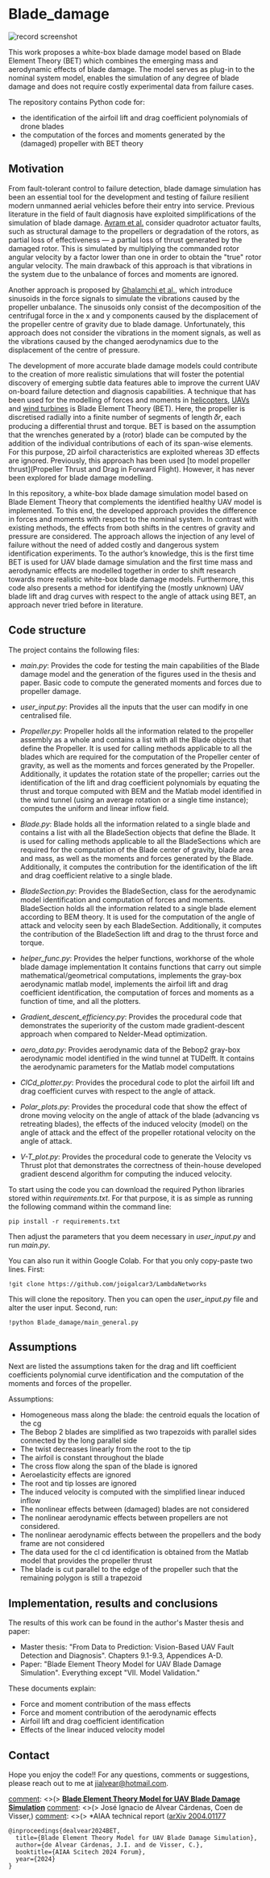 <!--http://web.archive.org/web/20111010053227/http://jaynes.colorado.edu/PythonGuidelines.html#module_formatting-->
# Blade_damage
![record screenshot](docs/paper.PNG)

This work proposes a white-box blade damage model based on Blade Element
Theory (BET) which combines the emerging mass and aerodynamic effects of blade damage. The model
serves as plug-in to the nominal system model, enables the simulation of any degree of blade
damage and does not require costly experimental data from failure cases. 

The repository contains Python code for:
- the identification of the airfoil lift and drag coefficient polynomials of drone blades
- the computation of the forces and moments generated by the (damaged) propeller with BET theory

## Motivation
From fault-tolerant control to failure detection, blade damage simulation has been an
essential tool for the development and testing of failure resilient modern unmanned aerial
vehicles before their entry into service. Previous literature in the field of fault diagnosis have exploited simplifications of the simulation of blade damage.
[Avram et al.](https://papers.phmsociety.org/index.php/phmconf/article/view/2504) consider quadrotor actuator faults, such as structural damage to the propellers or degradation of the
rotors, as partial loss of effectiveness — a partial loss of thrust generated by the damaged rotor. This is simulated
by multiplying the commanded rotor angular velocity by a factor lower than one in order to obtain the "true" rotor
angular velocity. The main drawback of this approach is that vibrations in the system due to the unbalance of forces and
moments are ignored.

Another approach is proposed by [Ghalamchi et al.](https://ieeexplore.ieee.org/document/8868202), which introduce sinusoids in the force signals to simulate
the vibrations caused by the propeller unbalance. The sinusoids only consist of the decomposition of the centrifugal
force in the x and y components caused by the displacement of the propeller centre of gravity due to blade damage.
Unfortunately, this approach does not consider the vibrations in the moment signals, as well as the vibrations caused by
the changed aerodynamics due to the displacement of the centre of pressure.

The development of more accurate blade damage models could contribute to the creation of more realistic simulations
that will foster the potential discovery of emerging subtle data features able to improve the current UAV on-board
failure detection and diagnosis capabilities. A technique that has been used for the modelling of forces and moments in
[helicopters](https://www.cambridge.org/us/universitypress/subjects/engineering/aerospace-engineering/principles-helicopter-aerodynamics-2nd-edition-1?format=HB&isbn=9781107013353), 
[UAVs](https://arc.aiaa.org/doi/10.2514/6.2010-7635) and [wind turbines](https://onlinelibrary.wiley.com/doi/book/10.1002/9781119992714)
 is Blade Element Theory (BET). Here, the propeller is discretised
radially into a finite number of segments of length 𝛿𝑟, each producing a differential thrust and torque. BET is based
on the assumption that the wrenches generated by a (rotor) blade can be computed by the addition of the individual
contributions of each of its span-wise elements. For this purpose, 2D airfoil characteristics are exploited whereas 3D
effects are ignored. Previously, this approach has been used [to model propeller thrust](Propeller Thrust and Drag in Forward Flight). 
However, it has never been explored for blade damage modelling.

In this repository, a white-box blade damage simulation model based on Blade Element Theory that complements the
identified healthy UAV model is implemented. To this end, the developed approach provides
the difference in forces and moments with respect to the nominal system. In contrast with existing methods, the effects
from both shifts in the centres of gravity and pressure are considered. The approach allows the injection of any level of
failure without the need of added costly and dangerous system identification experiments. To the author’s knowledge,
this is the first time BET is used for UAV blade damage simulation and the first time mass and aerodynamic effects are
modelled together in order to shift research towards more realistic white-box blade damage models. Furthermore, this
code also presents a method for identifying the (mostly unknown) UAV blade lift and drag curves with respect to the
angle of attack using BET, an approach never tried before in literature.

## Code structure
The project contains the following files:

* *main.py*: Provides the code for testing the main capabilities of the Blade damage model and the generation of the 
figures used in the thesis and paper. Basic code to compute the generated moments and forces due to propeller damage.

* *user_input.py*: Provides all the inputs that the user can modify in one centralised file.

* *Propeller.py*: Propeller holds all the information related to the propeller assembly as a whole and contains a list with all the
Blade objects that define the Propeller. It is used for calling methods applicable to all the blades which are required
for the computation of the Propeller center of gravity, as well as the moments and forces generated by the Propeller. 
Additionally, it updates the rotation state of the propeller; carries out the identification of the lift and drag
coefficient polynomials by equating the thrust and torque computed with BEM and the Matlab model identified in the
wind tunnel (using an average rotation or a single time instance); computes the uniform and linear inflow field.

* *Blade.py*: Blade holds all the information related to a single blade and contains a list with all the BladeSection objects that
define the Blade. It is used for calling methods applicable to all the BladeSections which are required for the
computation of the Blade center of gravity, blade area and mass, as well as the moments and forces generated by the
Blade. Additionally, it computes the contribution for the identification of the lift and drag coefficient relative to a
single blade.

* *BladeSection.py*: Provides the BladeSection, class for the aerodynamic model identification and computation of forces and moments.
BladeSection holds all the information related to a single blade element according to BEM theory. It is used for the
computation of the angle of attack and velocity seen by each BladeSection. Additionally, it computes the contribution
of the BladeSection lift and drag to the thrust force and torque.

* *helper_func.py*: Provides the helper functions, workhorse of the whole blade damage implementation
It contains functions that carry out simple mathematical/geometrical computations, implements the gray-box aerodynamic 
matlab model, implements the airfoil lift and drag coefficient identification, the computation of forces and moments as
a function of time, and all the plotters.

* *Gradient_descent_efficiency.py*: Provides the procedural code that demonstrates the superiority of the custom made
gradient-descent approach when compared to Nelder-Mead optimization.

* *aero_data.py*: Provides aerodynamic data of the Bebop2 gray-box aerodynamic model identified in the wind tunnel at 
TUDelft. It contains the aerodynamic parameters for the Matlab model computations

* *ClCd_plotter.py*: Provides the procedural code to plot the airfoil lift and drag coefficient curves with respect
to the angle of attack.

* *Polar_plots.py*: Provides the procedural code that show the effect of drone moving velocity on the angle of attack 
of the blade (advancing vs retreating blades), the effects of the induced velocity (model) on the angle of attack and 
the effect of the propeller rotational velocity on the angle of attack.

* *V-T_plot.py*: Provides the procedural code to generate the Velocity vs Thrust plot that demonstrates the correctness 
of thein-house developed gradient descend algorithm for computing the induced velocity.

To start using the code you can download the required Python libraries stored within _requirements.txt_. For that purpose,
it is as simple as running the following command within the command line:
```shell script
pip install -r requirements.txt
```
Then adjust the parameters that you deem necessary in _user\_input.py_ and run _main.py_.

You can also run it within Google Colab. For that you only copy-paste two lines. First:
```shell script
!git clone https://github.com/joigalcar3/LambdaNetworks
```
This will clone the repository. Then you can open the _user\_input.py_ file and alter the user input. Second, run:
```shell script
!python Blade_damage/main_general.py
```

## Assumptions
Next are listed the assumptions taken for the drag and lift coefficient coefficients polynomial curve
identification and the computation of the moments and forces of the propeller.

Assumptions:
- Homogeneous mass along the blade: the centroid equals the location of the cg
- The Bebop 2 blades are simplified as two trapezoids with parallel sides connected by the long parallel side
- The twist decreases linearly from the root to the tip
- The airfoil is constant throughout the blade
- The cross flow along the span of the blade is ignored
- Aeroelasticity effects are ignored
- The root and tip losses are ignored
- The induced velocity is computed with the simplified linear induced inflow
- The nonlinear effects between (damaged) blades are not considered
- The nonlinear aerodynamic effects between propellers are not considered.
- The nonlinear aerodynamic effects between the propellers and the body frame are not considered
- The data used for the cl cd identification is obtained from the Matlab model that provides the propeller thrust
- The blade is cut parallel to the edge of the propeller such that the remaining polygon is still a trapezoid

## Implementation, results and conclusions
The results of this work can be found in the author's Master thesis and paper:

- Master thesis: "From Data to Prediction: Vision-Based UAV Fault Detection and Diagnosis". Chapters 9.1-9.3, 
Appendices A-D.
- Paper: "Blade Element Theory Model for UAV Blade Damage Simulation". Everything except "VII. Model Validation."

These documents explain:
* Force and moment contribution of the mass effects
* Force and moment contribution of the aerodynamic effects
* Airfoil lift and drag coefficient identification
* Effects of the linear induced velocity model

[comment]: <> (Here are the main results from this project. They are divided between those results corresponding to the )
[comment]: <> (identification of the lift and drag coefficients polynomials and the vibrations caused by the modified location)
[comment]: <> (of the center of gravity and aerodynamics upon blade damage.)

[comment]: <> (### Lift and drag coefficients Bebop 2 identification)
[comment]: <> (<!--https://www.codecogs.com/latex/eqneditor.php-->)
[comment]: <> (Next are the identified lift and drag curves. Using the default parameters in *user_input.py*, the lift coefficient)
[comment]: <> (polynomial has the following form: )

[comment]: <> (In the case of the drag coefficient polynomial, it has the following form:)

[comment]: <> (Here is the resulting lift coefficient curve with respect to the angle of attack:)

[comment]: <> (Here is the resulting drag coefficient curve with respect to the angle of attack:)

[comment]: <> (### Resulting forces and moments)

## Contact
Hope you enjoy the code!! For any questions, comments or suggestions, 
please reach out to me at [jialvear@hotmail.com](jialvear@hotmail.com).

[comment]: <>(> [**Blade Element Theory Model for UAV Blade Damage Simulation**](http://arxiv.org/abs/2004.01177)
[comment]: <>(> José Ignacio de Alvear Cárdenas, Coen de Visser,)
[comment]: <>(> *AIAA technical report ([arXiv 2004.01177](http://arxiv.org/abs/2004.01177) 


    @inproceedings{dealvear2024BET,
      title={Blade Element Theory Model for UAV Blade Damage Simulation},
      author={de Alvear Cárdenas, J.I. and de Visser, C.},
      booktitle={AIAA Scitech 2024 Forum},
      year={2024}
    }
